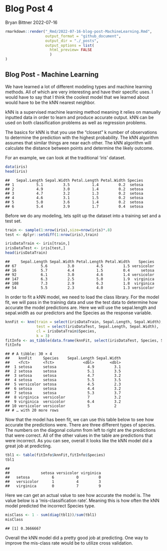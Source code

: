 Blog Post 4
================
Bryan Bittner
2022-07-16

``` r
rmarkdown::render("_Rmd/2022-07-16-blog-post-MachineLearning.Rmd", 
                  output_format = "github_document",
                  output_dir = "./_posts",
                  output_options = list(
                    html_preview= FALSE
                    )
)
```

## Blog Post - Machine Learning

We have learned a lot of different modeling types and machine learning
methods. All of which are very interesting and have their specific uses.
I would have to say that I think the coolest model that we learned about
would have to be the kNN nearest neighbor.

kNN is a supervised machine learning method meaning it relies on
manually inputted data in order to learn and produce accurate output.
kNN can be used on both classification problems as well as regression
problems.

The basics for kNN is that you use the “closest” k number of
observations to determine the prediction with the highest probability.
The kNN algorithm assumes that similar things are near each other. The
kNN algorithm will calculate the distance between points and determine
the likely outcome.

For an example, we can look at the traditional ‘iris’ dataset.

``` r
data(iris)
head(iris)
```

    ##   Sepal.Length Sepal.Width Petal.Length Petal.Width Species
    ## 1          5.1         3.5          1.4         0.2  setosa
    ## 2          4.9         3.0          1.4         0.2  setosa
    ## 3          4.7         3.2          1.3         0.2  setosa
    ## 4          4.6         3.1          1.5         0.2  setosa
    ## 5          5.0         3.6          1.4         0.2  setosa
    ## 6          5.4         3.9          1.7         0.4  setosa

Before we do any modeling, lets split up the dataset into a training set
and a test set.

``` r
train <- sample(1:nrow(iris),size=nrow(iris)*.8)
test <- dplyr::setdiff(1:nrow(iris),train)

irisDataTrain <- iris[train,]
irisDataTest <- iris[test,]
head(irisDataTrain)
```

    ##     Sepal.Length Sepal.Width Petal.Length Petal.Width    Species
    ## 67           5.6         3.0          4.5         1.5 versicolor
    ## 16           5.7         4.4          1.5         0.4     setosa
    ## 92           6.1         3.0          4.6         1.4 versicolor
    ## 147          6.3         2.5          5.0         1.9  virginica
    ## 108          7.3         2.9          6.3         1.8  virginica
    ## 54           5.5         2.3          4.0         1.3 versicolor

In order to fit a kNN model, we need to load the class library. For the
model fit, we will pass in the training data and use the test data to
determine how accurate the model predictions are. Here we will use the
sepal.length and sepal.width as our predictors and the Species as the
response variable.

``` r
knnFit <- knn(train = select(irisDataTrain, Sepal.Length, Sepal.Width),
              test = select(irisDataTest, Sepal.Length, Sepal.Width),
              cl = irisDataTrain$Species,
              k = 3)
fitInfo <- as_tibble(data.frame(knnFit, select(irisDataTest, Species, Sepal.Length, Sepal.Width)))
fitInfo
```

    ## # A tibble: 30 × 4
    ##    knnFit     Species    Sepal.Length Sepal.Width
    ##    <fct>      <fct>             <dbl>       <dbl>
    ##  1 setosa     setosa              4.9         3.1
    ##  2 setosa     setosa              5.1         3.5
    ##  3 setosa     setosa              4.7         3.2
    ##  4 setosa     setosa              5.5         3.5
    ##  5 versicolor setosa              4.5         2.3
    ##  6 setosa     setosa              4.4         3.2
    ##  7 setosa     setosa              5.3         3.7
    ##  8 virginica  versicolor          7           3.2
    ##  9 virginica  versicolor          6.4         3.2
    ## 10 versicolor versicolor          5           2  
    ## # … with 20 more rows

Now that the model has been fit, we can use this table below to see how
accurate the predictions were. There are three different types of
species. The numbers on the diagonal column from left to right are the
predictions that were correct. All of the other values in the table are
predictions that were incorrect. As you can see, overall it looks like
the kNN model did a great job at predicting.

``` r
tbl1 <- table(fitInfo$knnFit,fitInfo$Species)
tbl1
```

    ##             
    ##              setosa versicolor virginica
    ##   setosa          6          0         0
    ##   versicolor      1          4         3
    ##   virginica       0          7         9

Here we can get an actual value to see how accurate the model is. The
value below is a ‘mis-classification rate’. Meaning this is how often
the kNN model predicted the incorrect Species type.

``` r
misClass <- 1 - sum(diag(tbl1))/sum(tbl1)
misClass
```

    ## [1] 0.3666667

Overall the kNN model did a pretty good job at predicting. One way to
improve the mis-class rate would be to utilize cross validation.
